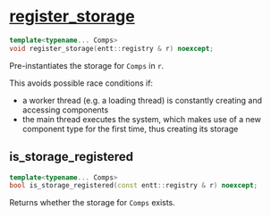 # [register_storage](register_storage.hpp)

```cpp
template<typename... Comps>
void register_storage(entt::registry & r) noexcept;
```

Pre-instantiates the storage for `Comps` in `r`.

This avoids possible race conditions if:
* a worker thread (e.g. a loading thread) is constantly creating and accessing components
* the main thread executes the system, which makes use of a new component type for the first time, thus creating its storage

## is_storage_registered

```cpp
template<typename... Comps>
bool is_storage_registered(const entt::registry & r) noexcept;
```

Returns whether the storage for `Comps` exists.